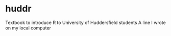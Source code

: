 # huddr
Textbook to introduce R to University of Huddersfield students
A line I wrote on my local computer  
